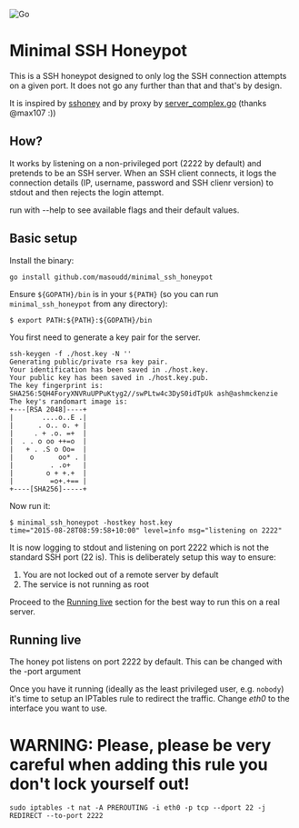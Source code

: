 ![Go](https://github.com/masoudd/minimal_ssh_honeypot/workflows/Go/badge.svg?branch=master)

Minimal SSH Honeypot
====================

This is a SSH honeypot designed to only log the SSH connection attempts on a given port.  It
does not go any further than that and that's by design.

It is inspired by [sshoney](https://github.com/ashmckenzie/sshoney) and by proxy by [server_complex.go](https://github.com/Scalingo/go-ssh-examples/blob/master/server_complex.go) (thanks @max107 :))

How?
----

It works by listening on a non-privileged port (2222 by default) and pretends to be an SSH
server.  When an SSH client connects, it logs the connection details (IP, username, password and SSH clienr version) to stdout and then rejects the login attempt.

run with --help to see available flags and their default values.

Basic setup
-----------

Install the binary:

```shell
go install github.com/masoudd/minimal_ssh_honeypot
```

Ensure `${GOPATH}/bin` is in your `${PATH}` (so you can run `minimal_ssh_honeypot` from any directory):

```shell
$ export PATH:${PATH}:${GOPATH}/bin
```
You first need to generate a key pair for the server.

```shell
ssh-keygen -f ./host.key -N ''
Generating public/private rsa key pair.
Your identification has been saved in ./host.key.
Your public key has been saved in ./host.key.pub.
The key fingerprint is:
SHA256:5QH4ForyXNVRuUPPuKtyg2//swPLtw4c3DyS0idTpUk ash@ashmckenzie
The key's randomart image is:
+---[RSA 2048]----+
|       ....o..E .|
|      . o.. o. + |
|     . + .o. =+  |
|  . . o oo ++=o  |
|   + . .S o Oo=  |
|    o      oo* . |
|         . .o+   |
|        o + +.+  |
|         =o+.+== |
+----[SHA256]-----+
```

Now run it:

```shell
$ minimal_ssh_honeypot -hostkey host.key
time="2015-08-28T08:59:58+10:00" level=info msg="listening on 2222"
```

It is now logging to stdout and listening on port 2222 which is not the standard SSH port (22 is).  This is deliberately setup this way to ensure:

1. You are not locked out of a remote server by default
2. The service is not running as root

Proceed to the [Running live](#running-live) section for the best way to run this on a real server.

Running live
------------

The honey pot listens on port 2222 by default. This can be changed with the -port argument

Once you have it running (ideally as the least privileged user, e.g. `nobody`) it's time to setup an IPTables rule to redirect the traffic.
Change _eth0_ to the interface you want to use.

WARNING: Please, please be very careful when adding this rule you don't lock yourself out!
==========================================================================================

```
sudo iptables -t nat -A PREROUTING -i eth0 -p tcp --dport 22 -j REDIRECT --to-port 2222
```
